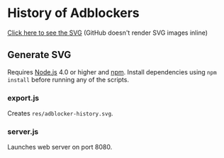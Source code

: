 # History of Adblockers

[Click here to see the SVG][svg] (GitHub doesn't render SVG images inline)

## Generate SVG

Requires [Node.js][node] 4.0 or higher and [npm][npm]. Install dependencies using `npm install` before running any of the scripts.

### export.js

Creates `res/adblocker-history.svg`.

### server.js

Launches web server on port 8080.

[node]: https://nodejs.org/
[npm]: https://www.npmjs.com/
[svg]: res/adblocker-history.svg

